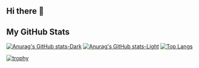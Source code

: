 ## Hi there 👋

## My GitHub Stats

[![Anurag's GitHub stats-Dark](https://github-readme-stats.vercel.app/api?username=mue864&show_icons=true&theme=dark#gh-dark-mode-only)](https://github.com/anuraghazra/github-readme-stats#gh-dark-mode-only)
[![Anurag's GitHub stats-Light](https://github-readme-stats.vercel.app/api?username=mue864&show_icons=true&theme=default#gh-light-mode-only)](https://github.com/anuraghazra/github-readme-stats#gh-light-mode-only)   [![Top Langs](https://github-readme-stats.vercel.app/api/top-langs/?username=mue864)](https://github.com/anuraghazra/github-readme-stats)

[![trophy](https://github-profile-trophy.vercel.app/?username=mue864&title=-Stars,-Followers)](https://github.com/ryo-ma/github-profile-trophy)

<!--
**mue864/mue864** is a ✨ _special_ ✨ repository because its `README.md` (this file) appears on your GitHub profile.

Here are some ideas to get you started:

- 🔭 I’m currently working on ...
- 🌱 I’m currently learning ...
- 👯 I’m looking to collaborate on ...
- 🤔 I’m looking for help with ...
- 💬 Ask me about ...
- 📫 How to reach me: ...
- 😄 Pronouns: ...
- ⚡ Fun fact: ...
-->
